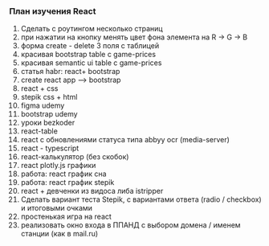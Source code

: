 ### План изучения React

1. Сделать с роутингом несколько страниц
2. при нажатии на кнопку менять цвет фона элемента на R -> G -> B
3. форма create - delete 3 поля с таблицей
4. красивая bootstrap table c game-prices
5. красивая semantic ui table с game-prices
6. статья habr: react+ bootstrap
7. create react app --> bootstrap
8. react + css
9. stepik css + html
10. figma udemy
11. bootstrap udemy
12. уроки bezkoder
13. react-table
14. react с обновлениями статуса типа abbyy ocr (media-server)
15. react - typescript
16. react-калькулятор (без скобок)
17. react plotly.js графики
18. работа: react график сна
18. работа: react график stepik
19. react + девченки из видоса либа istripper
20. Сделать вариант теста Stepik, с вариантами ответа (radio / checkbox) и итоговыми очками
21. простенькая игра на react
22. реализовать окно входа в ППАНД с выбором домена / именем станции (как в mail.ru)